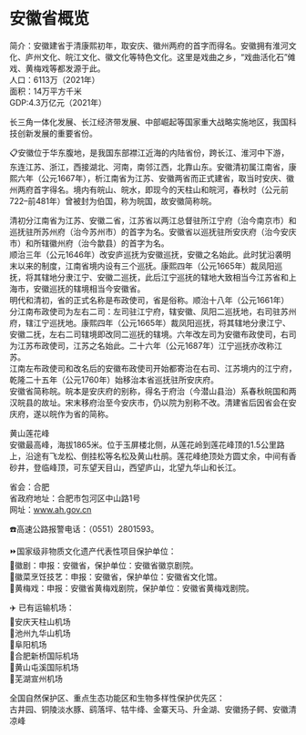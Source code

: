 # 安徽省概览  
简介：安徽建省于清康熙初年，取安庆、徽州两府的首字而得名。安徽拥有淮河文化、庐州文化、皖江文化、徽文化等特色文化。这里是戏曲之乡，“戏曲活化石”傩戏、黄梅戏等都发源于此。  
人口：6113万（2021年）  
面积：14万平方千米  
GDP:4.3万亿元（2021年）  

长三角一体化发展、长江经济带发展、中部崛起等国家重大战略实施地区，我国科技创新发展的重要省份。  

📋安徽位于华东腹地，是我国东部襟江近海的内陆省份，跨长江、淮河中下游，东连江苏、浙江，西接湖北、河南，南邻江西，北靠山东。安徽清初属江南省，康熙六年（公元1667年），析江南省为江苏、安徽两省而正式建省，取当时安庆、徽州两府首字得名。境内有皖山、皖水，即现今的天柱山和皖河，春秋时（公元前722–前481年）曾被封为伯国，称为皖国，故安徽简称皖。  

清初分江南省为江苏、安徽二省，江苏省以两江总督驻所江宁府（治今南京市）和巡抚驻所苏州府（治今苏州市）的首字为名。安徽省以巡抚驻所安庆府（治今安庆市）和所辖徽州府（治今歙县）的首字为名。  
顺治三年（公元1646年）改安庐巡抚为安徽巡抚，安徽之名始此。此时犹沿袭明末以来的制度，江南省境内设有三个巡抚。康熙四年（公元1665年）裁凤阳巡抚，将其辖地分隶江宁、安徽二巡抚，此后江宁巡抚的辖地大致相当今江苏省和上海市，安徽巡抚的辖境相当今安徽省。  
明代和清初，省的正式名称是布政使司，省是俗称。顺治十八年（公元1661年）分江南布政使司为左右二司：左司驻江宁府，辖安徽、凤阳二巡抚地，右司驻苏州府，辖江宁巡抚地。康熙四年（公元1665年）裁凤阳巡抚，将其辖地分隶江宁、安徽二抚，左右二司辖境即改同二巡抚的辖境。六年改左司为安徽布政使司，右司为江苏布政使司，江苏之名始此。二十六年（公元1687年）江宁巡抚亦改称江苏。  
江南左布政使司和改名后的安徽布政使司开始都寄治在右司、江苏境内的江宁府，乾隆二十五年（公元1760年）始移治本省巡抚驻所安庆府。  
安徽省简称皖。皖本是安庆府的别称，得名于府治（今潜山县治）系春秋皖国和两汉皖县的故址。宋末移府治至今安庆市，仍以院为别称不改。清建省后因省会在安庆府，遂以皖作为省的简称。  

黄山莲花峰  
安徽最高峰，海拔1865米。位于玉屏楼北侧，从莲花岭到莲花峰顶的1.5公里路上，沿途有飞龙松、倒挂松等名松及黄山杜鹃。莲花峰绝顶处方圆丈余，中间有香砂井，登临峰顶，可东望天目山，西望庐山，北望九华山和长江。  

省会：合肥  
省政府地址：合肥市包河区中山路1号  
网址：<a href="http://www.ah.gov.cn" target="_blank">www.ah.gov.cn</a>  

☎️高速公路报警电话：（0551）2801593。  

⏩国家级非物质文化遗产代表性项目保护单位：  
🔸徽剧：申报：安徽省，保护单位：安徽省徽京剧院。  
🔸徽菜烹饪技艺：申报：安徽省，保护单位：安徽省文化馆。  
🔸黄梅戏：申报：安徽省黄梅戏剧院，保护单位：安徽省黄梅戏剧院。  

✈️ 已有运输机场：  
🔸安庆天柱山机场  
🔸池州九华山机场  
🔸阜阳机场  
🔸合肥新桥国际机场  
🔸黄山屯溪国际机场  
🔸芜湖宣州机场  

全国自然保护区、重点生态功能区和生物多样性保护优先区：  
古井园、铜陵淡水豚、鹞落坪、牯牛绛、金寨天马、升金湖、安徽扬子鳄、安徽清凉峰  
